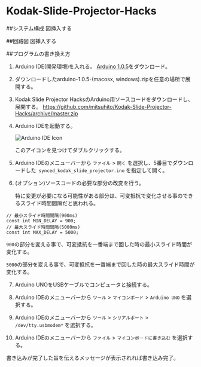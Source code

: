 Kodak-Slide-Projector-Hacks
===========================
##システム構成
図挿入する

##回路図
図挿入する

##プログラムの書き換え方
1. Arduino IDE(開発環境)を入れる。
   [Arduino 1.0.5](http://arduino.cc/en/Main/Software#toc2)をダウンロード。

2. ダウンロードしたarduino-1.0.5-(macosx, windows).zipを任意の場所で展開する。

3. Kodak Slide Projector HacksのArduino用ソースコードをダウンロードし、展開する。
   https://github.com/mitsuhito/Kodak-Slide-Projector-Hacks/archive/master.zip

4. Arduino IDEを起動する。
   
   ![Arduino IDE Icon](https://raw.github.com/mitsuhito/Kodak-Slide-Projector-Hacks/master/arduino_ied.jpg)
   
   このアイコンを見つけてダブルクリックする。

5. Arduino IDEのメニューバーから ```ファイル``` > ```開く``` を選択し、5番目でダウンロードした``` synced_kodak_slide_projector.ino``` を指定して開く。

6. (オプション)ソースコードの必要な部分の改変を行う。

   特に変更が必要になる可能性がある部分は、可変抵抗で変化させる事のできるスライド時間間隔だと思われる。

  ```
// 最小スライド時間間隔(900ms)
const int MIN_DELAY = 900;
// 最大スライド時間間隔(5000ms)
const int MAX_DELAY = 5000;
  ```
   
   ```900```の部分を変える事で、可変抵抗を一番端まで回した時の最小スライド時間が変化する。
   
   ```5000```の部分を変える事で、可変抵抗を一番端まで回した時の最大スライド時間が変化する。
   
7. Arduino UNOをUSBケーブルでコンピュータと接続する。

8. Arduino IDEのメニューバーから ```ツール``` > ```マイコンボード``` > ```Arduino UNO``` を選択する。

9. Arduino IDEのメニューバーから ```ツール``` > ```シリアルポート``` > ```/dev/tty.usbmodem*``` を選択する。

10. Arduino IDEのメニューバーから ```ファイル``` > ```マイコンボードに書き込む``` を選択する。
   
   書き込みが完了した旨を伝えるメッセージが表示されれば書き込み完了。
